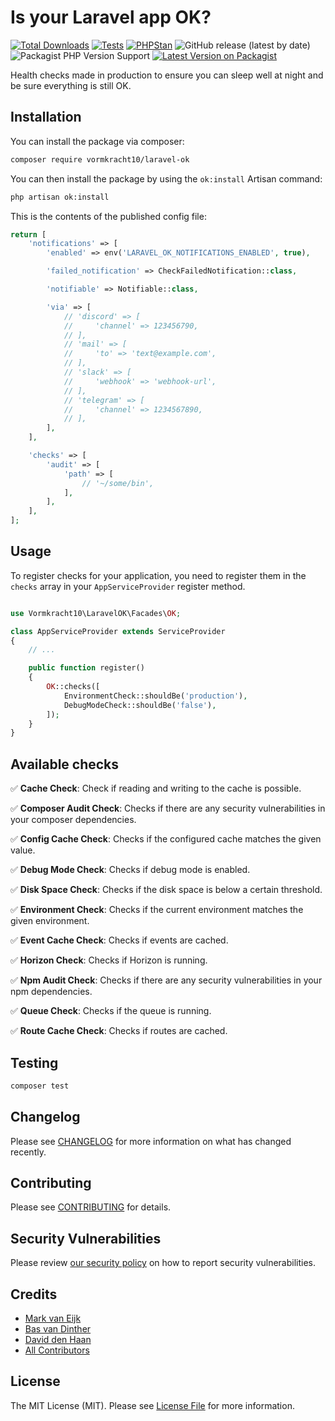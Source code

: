 # Is your Laravel app OK?

[![Total Downloads](https://img.shields.io/packagist/dt/vormkracht10/laravel-ok.svg?style=flat-square)](https://packagist.org/packages/vormkracht10/laravel-ok)
[![Tests](https://github.com/vormkracht10/laravel-ok/actions/workflows/run-tests.yml/badge.svg?branch=main)](https://github.com/vormkracht10/laravel-ok/actions/workflows/run-tests.yml)
[![PHPStan](https://github.com/vormkracht10/laravel-ok/actions/workflows/phpstan.yml/badge.svg?branch=main)](https://github.com/vormkracht10/laravel-ok/actions/workflows/phpstan.yml)
![GitHub release (latest by date)](https://img.shields.io/github/v/release/vormkracht10/laravel-ok)
![Packagist PHP Version Support](https://img.shields.io/packagist/php-v/vormkracht10/laravel-ok)
[![Latest Version on Packagist](https://img.shields.io/packagist/v/vormkracht10/laravel-ok.svg?style=flat-square)](https://packagist.org/packages/vormkracht10/laravel-ok)

Health checks made in production to ensure you can sleep well at night and be sure everything is still OK.

## Installation

You can install the package via composer:

```bash
composer require vormkracht10/laravel-ok
```

You can then install the package by using the `ok:install` Artisan command:

```bash
php artisan ok:install
```

This is the contents of the published config file:

```php
return [
    'notifications' => [
        'enabled' => env('LARAVEL_OK_NOTIFICATIONS_ENABLED', true),

        'failed_notification' => CheckFailedNotification::class,

        'notifiable' => Notifiable::class,

        'via' => [
            // 'discord' => [
            //     'channel' => 123456790,
            // ],
            // 'mail' => [
            //     'to' => 'text@example.com',
            // ],
            // 'slack' => [
            //     'webhook' => 'webhook-url',
            // ],
            // 'telegram' => [
            //     'channel' => 1234567890,
            // ],
        ],
    ],

    'checks' => [
        'audit' => [
            'path' => [
                // '~/some/bin',
            ],
        ],
    ],
];
```

## Usage

To register checks for your application, you need to register them in the `checks` array in your `AppServiceProvider` register method.

```php

use Vormkracht10\LaravelOK\Facades\OK;

class AppServiceProvider extends ServiceProvider
{
    // ...

    public function register()
    {
        OK::checks([
            EnvironmentCheck::shouldBe('production'),
            DebugModeCheck::shouldBe('false'),
        ]);
    }
}
```

## Available checks

✅ **Cache Check**: Check if reading and writing to the cache is possible.

✅ **Composer Audit Check**: Checks if there are any security vulnerabilities in your composer dependencies.

✅ **Config Cache Check**: Checks if the configured cache matches the given value.

✅ **Debug Mode Check**: Checks if debug mode is enabled.

✅ **Disk Space Check**: Checks if the disk space is below a certain threshold.

✅ **Environment Check**: Checks if the current environment matches the given environment.

✅ **Event Cache Check**: Checks if events are cached.

✅ **Horizon Check**: Checks if Horizon is running.

✅ **Npm Audit Check**: Checks if there are any security vulnerabilities in your npm dependencies.

✅ **Queue Check**: Checks if the queue is running.

✅ **Route Cache Check**: Checks if routes are cached.


## Testing

```bash
composer test
```

## Changelog

Please see [CHANGELOG](CHANGELOG.md) for more information on what has changed recently.

## Contributing

Please see [CONTRIBUTING](CONTRIBUTING.md) for details.

## Security Vulnerabilities

Please review [our security policy](../../security/policy) on how to report security vulnerabilities.

## Credits

-   [Mark van Eijk](https://github.com/markvaneijk)
-   [Bas van Dinther](https://github.com/baspa)
-   [David den Haan](https://github.com/dulkoss)
-   [All Contributors](../../contributors)

## License

The MIT License (MIT). Please see [License File](LICENSE.md) for more information.

